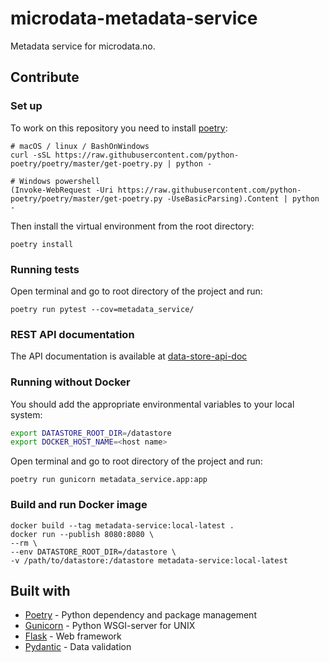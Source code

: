 # microdata-metadata-service
Metadata service for microdata.no.

## Contribute

### Set up
To work on this repository you need to install [poetry](https://python-poetry.org/docs/):
```
# macOS / linux / BashOnWindows
curl -sSL https://raw.githubusercontent.com/python-poetry/poetry/master/get-poetry.py | python -

# Windows powershell
(Invoke-WebRequest -Uri https://raw.githubusercontent.com/python-poetry/poetry/master/get-poetry.py -UseBasicParsing).Content | python -
```
Then install the virtual environment from the root directory:
```
poetry install
```


### Running tests
Open terminal and go to root directory of the project and run:
````
poetry run pytest --cov=metadata_service/
````


### REST API documentation
The API documentation is available at [data-store-api-doc](https://gitlab.sikt.no/raird/data-store-api-doc)


### Running without Docker
You should add the appropriate environmental variables to your local system:
```sh
export DATASTORE_ROOT_DIR=/datastore
export DOCKER_HOST_NAME=<host name>
```

Open terminal and go to root directory of the project and run:
````
poetry run gunicorn metadata_service.app:app
````

### Build and run Docker image
````
docker build --tag metadata-service:local-latest .
docker run --publish 8080:8080 \
--rm \
--env DATASTORE_ROOT_DIR=/datastore \
-v /path/to/datastore:/datastore metadata-service:local-latest
````

## Built with
* [Poetry](https://python-poetry.org/) - Python dependency and package management
* [Gunicorn](https://gunicorn.org/) - Python WSGI-server for UNIX
* [Flask](https://flask.palletsprojects.com) - Web framework
* [Pydantic](https://pydantic-docs.helpmanual.io/) - Data validation
